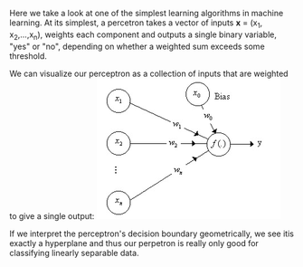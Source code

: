 Here we take a look at one of the simplest learning algorithms in machine learning. At its simplest, a percetron takes a vector of inputs **x** = (x<sub>1</sub>, x<sub>2</sub>,...,x<sub>n</sub>), weights each component and outputs a single binary variable, "yes" or "no", depending on whether a weighted sum exceeds some threshold.

We can visualize our perceptron as a collection of inputs that are weighted to give a single output: ![Simple Perceptron](plots/percep.jpg)

If we interpret the perceptron's decision boundary geometrically, we see itis exactly a hyperplane and thus our perpetron is really only good for classifying linearly separable data.

